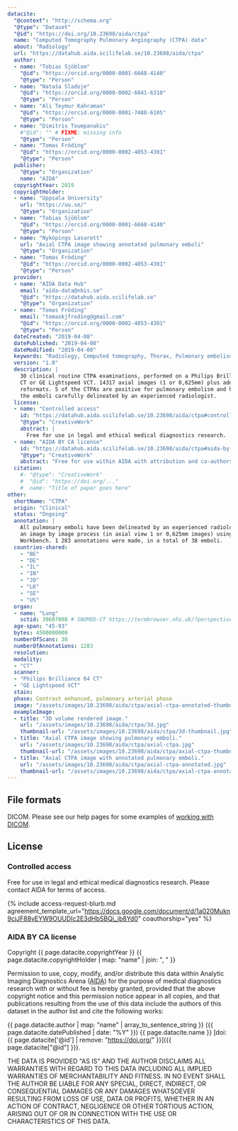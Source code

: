 ```yaml
---
datacite:
  "@context": "http://schema.org"
  "@type": "Dataset"
  "@id": "https://doi.org/10.23698/aida/ctpa"
  name: "Computed Tomography Pulmonary Angiography (CTPA) data"
  about: "Radiology"
  url: "https://datahub.aida.scilifelab.se/10.23698/aida/ctpa"
  author:
  - name: "Tobias Sjöblom"
    "@id": "https://orcid.org/0000-0001-6668-4140"
    "@type": "Person"
  - name: "Nataša Sladoje"
    "@id": "https://orcid.org/0000-0002-6041-6310"
    "@type": "Person"
  - name: "Ali Teymur Kahraman"
    "@id": "https://orcid.org/0000-0001-7488-6105"
    "@type": "Person"
  - name: "Dimitris Toumpanakis"
    #"@id": "" # FIXME: missing info
    "@type": "Person"
  - name: "Tomas Fröding"
    "@id": "https://orcid.org/0000-0002-4053-4301"
    "@type": "Person"        
  publisher:
    "@type": "Organization"
    name: "AIDA"
  copyrightYear: 2019
  copyrightHolder:
  - name: "Uppsala University"
    url: "https://uu.se/"
    "@type": "Organization"
  - name: "Tobias Sjöblom"
    "@id": "https://orcid.org/0000-0001-6668-4140"
    "@type": "Person"
  - name: "Nyköpings Lasarett"
    url: "Axial CTPA image showing annotated pulmonary emboli"
    "@type": "Organization"
  - name: "Tomas Fröding"
    "@id": "https://orcid.org/0000-0002-4053-4301"
    "@type": "Person"        
  provider:
  - name: "AIDA Data Hub"
    email: "aida-data@nbis.se"
    "@id": "https://datahub.aida.scilifelab.se"
    "@type": "Organization"
  - name: "Tomas Fröding"
    email: "tomaskjfroding@gmail.com"
    "@id": "https://orcid.org/0000-0002-4053-4301"
    "@type": "Person"        
  dateCreated: "2019-04-08"
  datePublished: "2019-04-08"
  dateModified: "2019-04-00"
  keywords: "Radiology, Computed tomography, Thorax, Pulmonary embolism, Annotated"
  version: "1.0"
  description: |
    30 clinical routine CTPA examinations, performed on a Philips Brilliance 64
    CT or GE Lightspeed VCT. 14317 axial images (1 or 0,625mm) plus additional
    reformats. 5 of the CTPAs are positive for pulmonary embolism and have all
    the emboli carefully delineated by an experienced radiologist.
  license:
  - name: "Controlled access"
    id: "https://datahub.aida.scilifelab.se/10.23698/aida/ctpa#controlled-access"
    "@type": "CreativeWork"
    abstract: |
      Free for use in legal and ethical medical diagnostics research.
  - name: "AIDA BY CA license"
    id: "https://datahub.aida.scilifelab.se/10.23698/aida/ctpa#aida-by-ca-license"
    "@type": "CreativeWork"
    abstract: "Free for use within AIDA with attribution and co-authorship."
  citation:
    #- "@type": "CreativeWork"
    #  "@id": "https://doi.org/..."
    #  name: "Title of paper goes here"
other:
  shortName: "CTPA"
  origin: "Clinical"
  status: "Ongoing"
  annotation: |
    All pulmonary emboli have been delineated by an experienced radiologist - in
    an image by image process (in axial view 1 or 0,625mm images) using MITK
    Workbench. 1 283 annotations were made, in a total of 38 emboli.
  countries-shared:
    - "BE"
    - "DE"
    - "IL"
    - "IN"
    - "JO"
    - "LK"
    - "SE"
    - "US"
  organ:
  - name: "Lung"
    sctid: 39607008 # SNOMED-CT https://termbrowser.nhs.uk/?perspective=full&conceptId1=%s
  age-span: "45-93"
  bytes: 4500000000
  numberOfScans: 30
  numberOfAnnotations: 1283
  resolution:
  modality:
  - "CT"
  scanner:
  - "Philips Brilliance 64 CT"
  - "GE Lightspeed VCT"
  stain:
  phase: Contrast enhanced, pulmonary arterial phase
  image: "/assets/images/10.23698/aida/ctpa/axial-ctpa-annotated-thumbnail.jpg"
  exampleImage:
  - title: "3D volume rendered image."
    url: "/assets/images/10.23698/aida/ctpa/3d.jpg"
    thumbnail-url: "/assets/images/10.23698/aida/ctpa/3d-thumbnail.jpg"
  - title: "Axial CTPA image showing pulmonary emboli."
    url: "/assets/images/10.23698/aida/ctpa/axial-ctpa.jpg"
    thumbnail-url: "/assets/images/10.23698/aida/ctpa/axial-ctpa-thumbnail.jpg"
  - title: "Axial CTPA image with annotated pulmonary emboli."
    url: "/assets/images/10.23698/aida/ctpa/axial-ctpa-annotated.jpg"
    thumbnail-url: "/assets/images/10.23698/aida/ctpa/axial-ctpa-annotated-thumbnail.jpg"
---
```

## File formats
DICOM. Please see our help pages for some examples of
[working with DICOM](/about/help/#working-with-dicom).

## License
### Controlled access
Free for use in legal and ethical medical diagnostics research.
Please contact AIDA for terms of access.

{% include access-request-blurb.md
  agreement_template_url="https://docs.google.com/document/d/1a020Mukn9cjJF88vEYW9OUUDIc2E3dHbSBQi_jb8Yd0"
  coauthorship="yes" %}

### AIDA BY CA license
Copyright
{{ page.datacite.copyrightYear }}
{{ page.datacite.copyrightHolder | map: "name" |  join: ", " }}

Permission to use, copy, modify, and/or distribute this data within Analytic
Imaging Diagnostics Arena ([AIDA](https://medtech4health.se/aida)) for the
purpose of medical diagnostics research with or without fee is hereby granted,
provided that the above copyright notice and this permission notice appear in
all copies, and that publications resulting from the use of this data include
the authors of this dataset in the author list and cite the following works:

{{ page.datacite.author | map: "name" | array_to_sentence_string }}
({{ page.datacite.datePublished | date: "%Y" }})
{{ page.datacite.name }}
[doi:{{ page.datacite['@id'] | remove: "https://doi.org/" }}]({{ page.datacite["@id"] }}).

THE DATA IS PROVIDED "AS IS" AND THE AUTHOR DISCLAIMS ALL WARRANTIES WITH REGARD
TO THIS DATA INCLUDING ALL IMPLIED WARRANTIES OF MERCHANTABILITY AND FITNESS. IN
NO EVENT SHALL THE AUTHOR BE LIABLE FOR ANY SPECIAL, DIRECT, INDIRECT, OR
CONSEQUENTIAL DAMAGES OR ANY DAMAGES WHATSOEVER RESULTING FROM LOSS OF USE, DATA
OR PROFITS, WHETHER IN AN ACTION OF CONTRACT, NEGLIGENCE OR OTHER TORTIOUS
ACTION, ARISING OUT OF OR IN CONNECTION WITH THE USE OR CHARACTERISTICS OF THIS
DATA.
